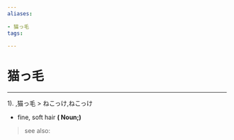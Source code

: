 ```yaml
---
aliases:
    
- 猫っ毛
tags:
    
---
```


# 猫っ毛
---
1).
,猫っ毛 > ねこっけ,ねこっけ

- fine, soft hair
**( Noun;)**
> see also: 
            
